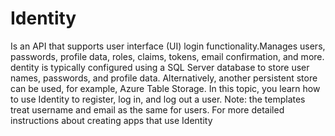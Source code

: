 # Identity

Is an API that supports user interface (UI) login functionality.Manages users, passwords, profile data, roles, claims, tokens, email confirmation, and more.
dentity is typically configured using a SQL Server database to store user names, passwords, and profile data. Alternatively, another persistent store can be used, for example, Azure Table Storage.
In this topic, you learn how to use Identity to register, log in, and log out a user. Note: the templates treat username and email as the same for users. For more detailed instructions about creating apps that use Identity


